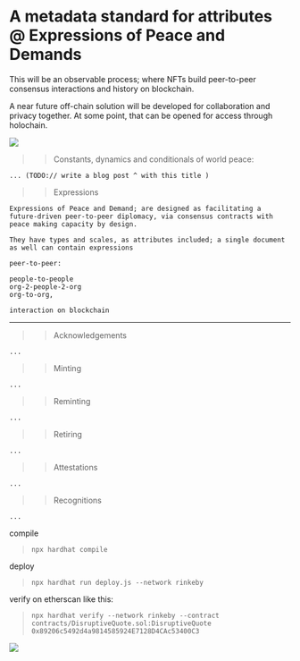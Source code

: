 # A metadata standard for attributes @ Expressions of Peace and Demands  

This will be an observable process; where NFTs build peer-to-peer consensus interactions and history on blockchain. 

A near future off-chain solution will be developed for collaboration and privacy together. At some point, that can be opened for access through holochain.



![](https://i.imgur.com/2TWGVMR.png)

>> Constants, dynamics and conditionals of world peace:

```
... (TODO:// write a blog post ^ with this title )
```




>> Expressions

```
Expressions of Peace and Demand; are designed as facilitating a future-driven peer-to-peer diplomacy, via consensus contracts with peace making capacity by design.

They have types and scales, as attributes included; a single document as well can contain expressions 

peer-to-peer:

people-to-people
org-2-people-2-org 
org-to-org, 

interaction on blockchain
```
---
>> Acknowledgements
```
...
```

>> Minting
```
...
```

>> Reminting 
```
...
```

>> Retiring
```
...
```

>> Attestations
```
...
```

>> Recognitions
```
...
```




compile
> `npx hardhat compile`

deploy

>`npx hardhat run deploy.js --network rinkeby`

verify on etherscan like this:
> ```npx hardhat verify --network rinkeby --contract contracts/DisruptiveQuote.sol:DisruptiveQuote 0x89206c5492d4a9814585924E7128D4CAc53400C3```


![](https://i.imgur.com/FoBXNFp.png)



